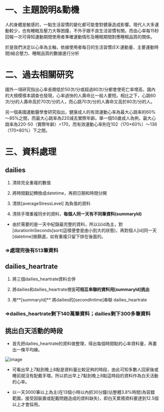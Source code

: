 # 一、主題說明&動機

人的身體是敏感的，一點生活習慣的變化都可能會對健康造成影響。現代人大多運動較少，也有睡眠及壓力大等困擾，不外乎跟不良生活習慣有關。而由心率每15秒回報一次可得知運動期間使用者準確運動情形及睡眠期間對應睡眠品質的關係。

於是我們決定以心率為主軸，依據使用者每日的生活習慣(EX:運動量、主要運動時間)結合壓力、睡眠品質的數據進行分析

# 二、過去相關研究

國外一項研究指出心率長期低於50次/分或超過80次/分都會使死亡率增高，國內的大規模樣本調查也發現，心率過快的人壽命比一般人要短。相比之下，心跳60次/分的人壽命高於70次/分的人，而心跳70次/分的人壽命又高於80次/分的人。

另一個美國運動醫學會研究指出，健康成人的有效運動心率為最大心跳率的60%～85%之間，而最大心跳率為220減去實際年齡。舉一個50歲成人為例，最大心跳率為220-50（實際年齡）=170，而有效運動心率則在102（170×60%）～136（170×80%）下之間。

# 三、資料處理

## dailies

1. 清除完全重複的數值

2. 將時間戳記轉換成datetime，再把日期和時間分開

3. 清除[averageStressLevel] 為負值的資料

4. 清除手環重複同步的資料，**每個人同一天有不同筆資料(summaryId)**

* 由於需要的是一天中紀錄最完整的資料，所以以id為主，對[durationInSeconds]sort(這樣便會是由小到大的狀態)，再對個人[id]同一天[datetime]做篩選，如有重複只留下排在後面的。

### =>處理完後有513筆資料

## dailies_heartrate

1. 將三個dailies_heartrate資料合併

2. 將dailies和dailies_heartrate裡面**可相互串聯的資料用[summaryId]挑出**
    
3. 用**[summaryId]** 將dailies的[secondIntime]串聯 dailies_heartrate

### =>dailies_heartrate剩下140萬筆資料；dailies剩下300多筆資料

## 挑出白天活動的時段

* 首先把dailies_heartrate的資料做整理，得出每個時間點的心率資料量，再畫出一條平均線。

![image]()

* 可看出早上7點到晚上8點是資料量比較足夠的時段，由此可知多數人回家後或睡前就沒有配戴手環。所以抓出早上7點到晚上8點這時段的資料作為白天活動的心率。

* 以一天3000筆以上為主(在13個小時以內抓30分鐘(佔整體3.8%時間)為容錯範圍，接受因裝置或配戴問題造成的資料缺失)，即白天累積資料要達到12.5個以上才會採用。

